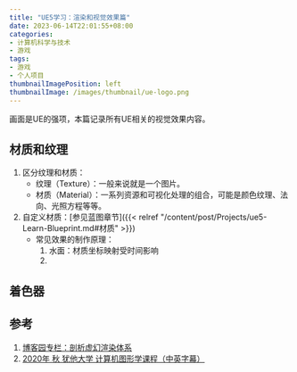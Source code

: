 ```yaml
---
title: "UE5学习：渲染和视觉效果篇"
date: 2023-06-14T22:01:55+08:00
categories:
- 计算机科学与技术
- 游戏
tags:
- 游戏
- 个人项目
thumbnailImagePosition: left
thumbnailImage: /images/thumbnail/ue-logo.png
---
```

画面是UE的强项，本篇记录所有UE相关的视觉效果内容。
<!--more-->
## 材质和纹理
1. 区分纹理和材质：
    - 纹理（Texture）：一般来说就是一个图片。
    - 材质（Material）：一系列资源和可视化处理的组合，可能是颜色纹理、法向、光照方程等等。
2. 自定义材质：[参见蓝图章节]({{< relref "/content/post/Projects/ue5-Learn-Blueprint.md#材质" >}})
    - 常见效果的制作原理：
        1. 水面：材质坐标映射受时间影响
        2. 
## 着色器

## 参考
1. [博客园专栏：剖析虚幻渲染体系](https://www.cnblogs.com/timlly/p/13512787.html)
2. [2020年 秋 犹他大学 计算机图形学课程（中英字幕）](https://www.bilibili.com/video/BV11f4y1c78w/)